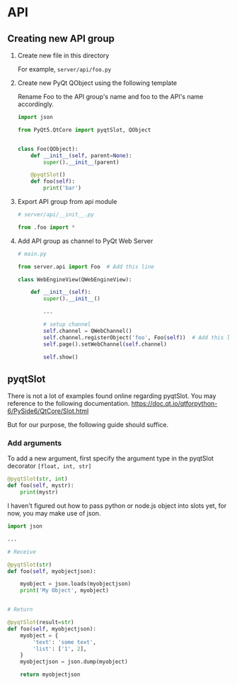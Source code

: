# API

## Creating new API group

1. Create new file in this directory

    For example, `server/api/foo.py`

2. Create new PyQt QObject using the following template

    Rename Foo to the API group's name and foo to the API's name accordingly.

    ```py
    import json

    from PyQt5.QtCore import pyqtSlot, QObject


    class Foo(QObject):
        def __init__(self, parent=None):
            super().__init__(parent)

        @pyqtSlot()
        def foo(self):
            print('bar')
    ```

3. Export API group from api module

    ```py
    # server/api/__init__.py

    from .foo import *
    ```

4. Add API group as channel to PyQt Web Server

    ```py
    # main.py

    from server.api import Foo  # Add this line

    class WebEngineView(QWebEngineView):

        def __init__(self):
            super().__init__()

            ...

            # setup channel
            self.channel = QWebChannel()
            self.channel.registerObject('foo', Foo(self))  # Add this line
            self.page().setWebChannel(self.channel)

            self.show()
    ```

## pyqtSlot

There is not a lot of examples found online regarding pyqtSlot. You may reference to the following documentation.
<https://doc.qt.io/qtforpython-6/PySide6/QtCore/Slot.html>

But for our purpose, the following guide should suffice.

### Add arguments

To add a new argument, first specify the argument type in the pyqtSlot decorator `[float, int, str]`

```py
@pyqtSlot(str, int)
def foo(self, mystr):
    print(mystr)
```

I haven't figured out how to pass python or node.js object into slots yet, for now, you may make use of json.

```py
import json

...

# Receive

@pyqtSlot(str)
def foo(self, myobjectjson):

    myobject = json.loads(myobjectjson)
    print('My Object', myobject)


# Return

@pyqtSlot(result=str)
def foo(self, myobjectjson):
    myobject = {
        'text': 'some text',
        'list': ['1', 2],
    }
    myobjectjson = json.dump(myobject)

    return myobjectjson
```
